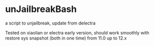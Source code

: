 # unJailbreakBash
a script to unjailbreak, update from delectra  


Tested on xiaolian or electra early version, should work smoothly with restore sys snapshot (both in one time) from 11.0 up to 12.x
